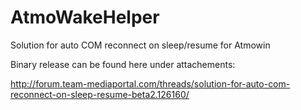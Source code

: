 AtmoWakeHelper
==============

Solution for auto COM reconnect on sleep/resume for Atmowin

Binary release can be found here under attachements:

http://forum.team-mediaportal.com/threads/solution-for-auto-com-reconnect-on-sleep-resume-beta2.126160/

